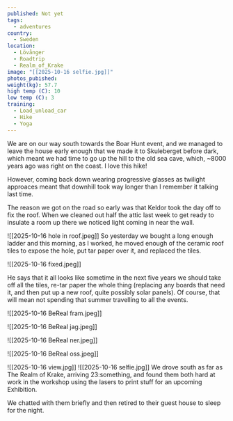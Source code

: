 ```yaml
---
published: Not yet
tags:
  - adventures
country:
  - Sweden
location:
  - Lövånger
  - Roadtrip
  - Realm_of_Krake
image: "[[2025-10-16 selfie.jpg]]"
photos_pubished:
weight(kg): 57.7
high temp (C): 10
low temp (C): 3
training:
  - Load_unload_car
  - Hike
  - Yoga
---
```

We are on our way south towards the Boar Hunt event, and we managed to leave the house early enough that we made it to Skuleberget before dark, which meant we had time to go up the hill to the old sea cave, which, ~8000 years ago was right on the coast. I love this hike!

However, coming back down wearing progressive glasses as twilight approaces meant that downhill took way longer than I remember it talking last time. 

The reason we got on the road so early was that Keldor took the day off to fix the roof. When we cleaned out half the attic last week to get ready to insulate a room up there we noticed light coming in near the wall.

![[2025-10-16 hole in roof.jpeg]]
So yesterday we bought a long enough ladder and this morning, as I worked, he moved enough of the ceramic roof tiles to expose the hole, put tar paper over it, and replaced the tiles.

![[2025-10-16 fixed.jpeg]]

He says that it all looks like sometime in the next five years we should take off all the tiles, re-tar paper the whole thing (replacing any boards that need it, and then put up a new roof, quite possibly solar panels). Of course, that will mean not spending that summer travelling to all the events.

![[2025-10-16 BeReal fram.jpeg]]

![[2025-10-16 BeReal jag.jpeg]]

![[2025-10-16 BeReal ner.jpeg]]

![[2025-10-16 BeReal oss.jpeg]]

![[2025-10-16 view.jpg]]
![[2025-10-16 selfie.jpg]]
We drove south as far as The Realm of Krake, arriving 23:something, and found them both hard at work in the workshop using the lasers to print stuff for an upcoming Exhibition.

We chatted with them briefly and then retired to their guest house to sleep for the night.